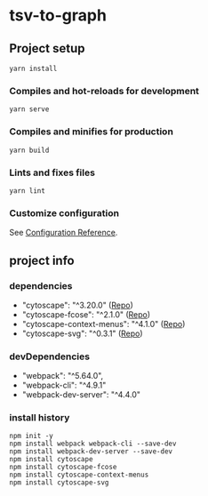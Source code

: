 # tsv-to-graph 

## Project setup
```
yarn install
```

### Compiles and hot-reloads for development
```
yarn serve
```

### Compiles and minifies for production
```
yarn build
```

### Lints and fixes files
```
yarn lint
```

### Customize configuration
See [Configuration Reference](https://cli.vuejs.org/config/).


## project info

### dependencies
- "cytoscape": "^3.20.0"  ([Repo](https://github.com/cytoscape/cytoscape.js))
- "cytoscape-fcose": "^2.1.0"  ([Repo](https://github.com/iVis-at-Bilkent/cytoscape.js-fcose))
- "cytoscape-context-menus": "^4.1.0"  ([Repo](https://github.com/iVis-at-Bilkent/cytoscape.js-context-menus))
- "cytoscape-svg": "^0.3.1"  ([Repo](https://github.com/kinimesi/cytoscape-svg))

### devDependencies
- "webpack": "^5.64.0",
- "webpack-cli": "^4.9.1"
- "webpack-dev-server": "^4.4.0"

### install history
```
npm init -y
npm install webpack webpack-cli --save-dev
npm install webpack-dev-server --save-dev
npm install cytoscape
npm install cytoscape-fcose
npm install cytoscape-context-menus
npm install cytoscape-svg
```